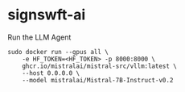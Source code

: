 # signswft-ai

Run the LLM Agent

```
sudo docker run --gpus all \
    -e HF_TOKEN=<HF_TOKEN> -p 8000:8000 \
    ghcr.io/mistralai/mistral-src/vllm:latest \
    --host 0.0.0.0 \
    --model mistralai/Mistral-7B-Instruct-v0.2
```